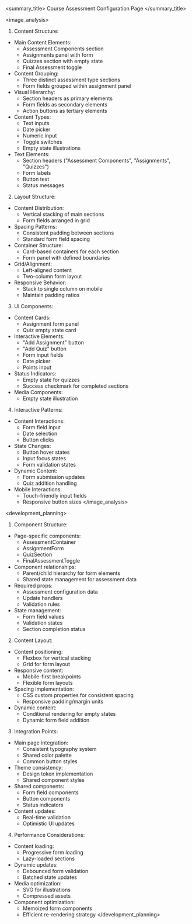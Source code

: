 <summary_title>
Course Assessment Configuration Page
</summary_title>

<image_analysis>
1. Content Structure:
- Main Content Elements:
  * Assessment Components section
  * Assignments panel with form
  * Quizzes section with empty state
  * Final Assessment toggle
- Content Grouping:
  * Three distinct assessment type sections
  * Form fields grouped within assignment panel
- Visual Hierarchy:
  * Section headers as primary elements
  * Form fields as secondary elements
  * Action buttons as tertiary elements
- Content Types:
  * Text inputs
  * Date picker
  * Numeric input
  * Toggle switches
  * Empty state illustrations
- Text Elements:
  * Section headers ("Assessment Components", "Assignments", "Quizzes")
  * Form labels
  * Button text
  * Status messages

2. Layout Structure:
- Content Distribution:
  * Vertical stacking of main sections
  * Form fields arranged in grid
- Spacing Patterns:
  * Consistent padding between sections
  * Standard form field spacing
- Container Structure:
  * Card-based containers for each section
  * Form panel with defined boundaries
- Grid/Alignment:
  * Left-aligned content
  * Two-column form layout
- Responsive Behavior:
  * Stack to single column on mobile
  * Maintain padding ratios

3. UI Components:
- Content Cards:
  * Assignment form panel
  * Quiz empty state card
- Interactive Elements:
  * "Add Assignment" button
  * "Add Quiz" button
  * Form input fields
  * Date picker
  * Points input
- Status Indicators:
  * Empty state for quizzes
  * Success checkmark for completed sections
- Media Components:
  * Empty state illustration

4. Interactive Patterns:
- Content Interactions:
  * Form field input
  * Date selection
  * Button clicks
- State Changes:
  * Button hover states
  * Input focus states
  * Form validation states
- Dynamic Content:
  * Form submission updates
  * Quiz addition handling
- Mobile Interactions:
  * Touch-friendly input fields
  * Responsive button sizes
</image_analysis>

<development_planning>
1. Component Structure:
- Page-specific components:
  * AssessmentContainer
  * AssignmentForm
  * QuizSection
  * FinalAssessmentToggle
- Component relationships:
  * Parent/child hierarchy for form elements
  * Shared state management for assessment data
- Required props:
  * Assessment configuration data
  * Update handlers
  * Validation rules
- State management:
  * Form field values
  * Validation states
  * Section completion status

2. Content Layout:
- Content positioning:
  * Flexbox for vertical stacking
  * Grid for form layout
- Responsive content:
  * Mobile-first breakpoints
  * Flexible form layouts
- Spacing implementation:
  * CSS custom properties for consistent spacing
  * Responsive padding/margin units
- Dynamic content:
  * Conditional rendering for empty states
  * Dynamic form field addition

3. Integration Points:
- Main page integration:
  * Consistent typography system
  * Shared color palette
  * Common button styles
- Theme consistency:
  * Design token implementation
  * Shared component styles
- Shared components:
  * Form field components
  * Button components
  * Status indicators
- Content updates:
  * Real-time validation
  * Optimistic UI updates

4. Performance Considerations:
- Content loading:
  * Progressive form loading
  * Lazy-loaded sections
- Dynamic updates:
  * Debounced form validation
  * Batched state updates
- Media optimization:
  * SVG for illustrations
  * Compressed assets
- Component optimization:
  * Memoized form components
  * Efficient re-rendering strategy
</development_planning>